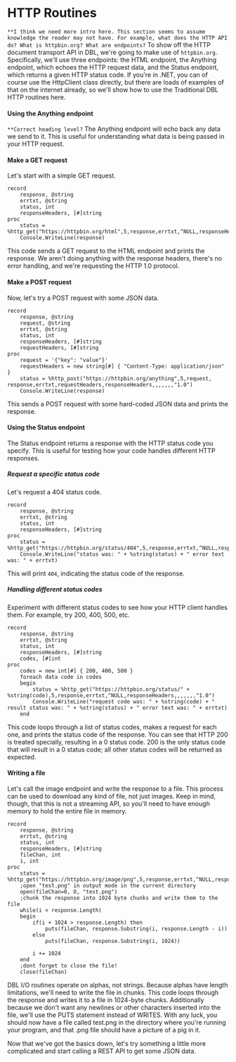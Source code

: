 # HTTP Routines
`**I think we need more intro here. This section seems to assume knowledge the reader may not have. For example, what does the HTTP API do? What is httpbin.org? What are endpoints?`
To show off the HTTP document transport API in DBL, we're going to make use of `httpbin.org`. Specifically, we'll use three endpoints: the HTML endpoint, the Anything endpoint, which echoes the HTTP request data, and the Status endpoint, which returns a given HTTP status code. If you're in .NET, you can of course use the HttpClient class directly, but there are loads of examples of that on the internet already, so we'll show how to use the Traditional DBL HTTP routines here.

#### Using the Anything endpoint
`**Correct heading level?`
The Anything endpoint will echo back any data we send to it. This is useful for understanding what data is being passed in your HTTP request.

#### Make a GET request

Let's start with a simple GET request.

```dbl
record
    response, @string
    errtxt, @string
    status, int
    responseHeaders, [#]string
proc
    status = %http_get("https://httpbin.org/html",5,response,errtxt,^NULL,responseHeaders,,,,,,,"1.0")
    Console.WriteLine(response)
```

This code sends a GET request to the HTML endpoint and prints the response. We aren't doing anything with the response headers, there's no error handling, and we're requesting the HTTP 1.0 protocol. 

#### Make a POST request

Now, let's try a POST request with some JSON data.

```dbl
record
    response, @string
    request, @string
    errtxt, @string
    status, int
    responseHeaders, [#]string
    requestHeaders, [#]string
proc
    request = '{"key": "value"}'
    requestHeaders = new string[#] { "Content-Type: application/json" }
    status = %http_post("https://httpbin.org/anything",5,request, response,errtxt,requestHeaders,responseHeaders,,,,,,,"1.0")
    Console.WriteLine(response)
```

This sends a POST request with some hard-coded JSON data and prints the response.

#### Using the Status endpoint

The Status endpoint returns a response with the HTTP status code you specify. This is useful for testing how your code handles different HTTP responses.

##### Request a specific status code

Let's request a 404 status code.

```dbl
record
    response, @string
    errtxt, @string
    status, int
    responseHeaders, [#]string
proc
    status = %http_get("https://httpbin.org/status/404",5,response,errtxt,^NULL,responseHeaders,,,,,,,"1.0")
    Console.WriteLine("status was: " + %string(status) + " error text was: " + errtxt)
```

This will print `404`, indicating the status code of the response.

##### Handling different status codes

Experiment with different status codes to see how your HTTP client handles them. For example, try 200, 400, 500, etc.

```dbl
record
    response, @string
    errtxt, @string
    status, int
    responseHeaders, [#]string
    codes, [#]int
proc
    codes = new int[#] { 200, 400, 500 }
    foreach data code in codes
    begin
        status = %http_get("https://httpbin.org/status/" + %string(code),5,response,errtxt,^NULL,responseHeaders,,,,,,,"1.0")
        Console.WriteLine("request code was: " + %string(code) + " result status was: " + %string(status) + " error text was: " + errtxt)
    end
```

This code loops through a list of status codes, makes a request for each one, and prints the status code of the response. You can see that HTTP 200 is treated specially, resulting in a 0 status code. 200 is the only status code that will result in a 0 status code; all other status codes will be returned as expected.

#### Writing a file

Let's call the image endpoint and write the response to a file. This process can be used to download any kind of file, not just images. Keep in mind, though, that this is not a streaming API, so you'll need to have enough memory to hold the entire file in memory.

```dbl
record
    response, @string
    errtxt, @string
    status, int
    responseHeaders, [#]string
    fileChan, int
    i, int
proc
    status = %http_get("https://httpbin.org/image/png",5,response,errtxt,^NULL,responseHeaders,,,,,,,"1.0")
    ;open "test.png" in output mode in the current directory
    open(fileChan=0, O, "test.png")
    ;chunk the response into 1024 byte chunks and write them to the file
    while(i < response.Length)
    begin
        if(i + 1024 > response.Length) then
            puts(fileChan, response.Substring(i, response.Length - i))
        else
            puts(fileChan, response.Substring(i, 1024))
        
        i += 1024
    end
    ;dont forget to close the file!
    close(fileChan)
```

DBL I/O routines operate on alphas, not strings. Because alphas have length limitations, we'll need to write the file in chunks. This code loops through the response and writes it to a file in 1024-byte chunks. Additionally because we don't want any newlines or other characters inserted into the file, we'll use the PUTS statement instead of WRITES. With any luck, you should now have a file called test.png in the directory where you're running your program, and that .png file should have a picture of a pig in it. 

Now that we've got the basics down, let's try something a little more complicated and start calling a REST API to get some JSON data.